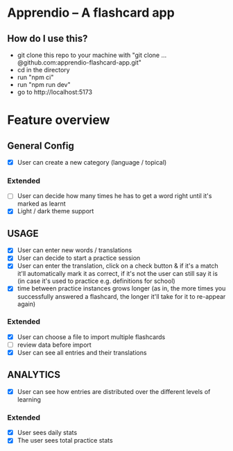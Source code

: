 # Apprendio – A flashcard app

## How do I use this?
- git clone this repo to your machine with "git clone …@github.com:apprendio-flashcard-app.git"
- cd in the directory
- run "npm ci"
- run "npm run dev"
- go to http://localhost:5173

# Feature overview
## General Config
- [x] User can create a new category (language / topical)
### Extended
- [ ] User can decide how many times he has to get a word right until it's marked as learnt
- [x] Light / dark theme support

## USAGE
- [x] User can enter new words / translations
- [x] User can decide to start a practice session
- [x] User can enter the translation, click on a check button & if it's a match it'll automatically mark it as correct, if it's not the user can still say it is (in case it's used to practice e.g. definitions for school)
- [x] time between practice instances grows longer (as in, the more times you successfully answered a flashcard, the longer it'll take for it to re-appear again)
### Extended
- [x] User can choose a file to import multiple flashcards
- [ ] review data before import
- [x] User can see all entries and their translations

## ANALYTICS
- [x] User can see how entries are distributed over the different levels of learning
### Extended
- [x] User sees daily stats
- [x] The user sees total practice stats
